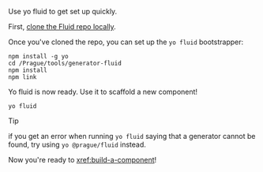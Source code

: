 Use yo fluid to get set up quickly.

First, [clone the Fluid repo locally](../index.md#fluid-source).

Once you've cloned the repo, you can set up the `yo fluid` bootstrapper:

```text
npm install -g yo
cd /Prague/tools/generator-fluid
npm install
npm link
```

Yo fluid is now ready. Use it to scaffold a new component!

```text
yo fluid
```

> [!TIP]
> if you get an error when running `yo fluid` saying that a generator cannot be found, try using `yo @prague/fluid` instead.

Now you're ready to <xref:build-a-component>!
